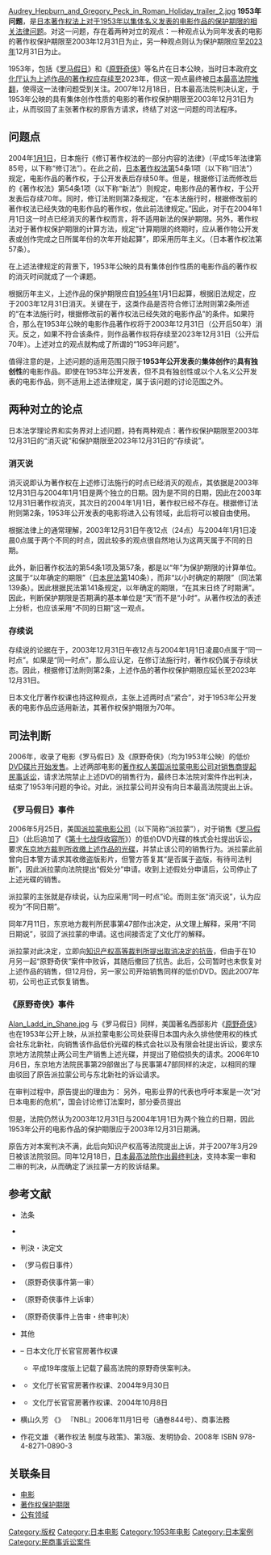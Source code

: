[Audrey_Hepburn_and_Gregory_Peck_in_Roman_Holiday_trailer_2.jpg](https://zh.wikipedia.org/wiki/File:Audrey_Hepburn_and_Gregory_Peck_in_Roman_Holiday_trailer_2.jpg "fig:Audrey_Hepburn_and_Gregory_Peck_in_Roman_Holiday_trailer_2.jpg")
**1953年问题**，是[日本著作权法上对于](https://zh.wikipedia.org/wiki/日本著作权法 "wikilink")[1953年以](../Page/1953年.md "wikilink")[集体名义发表的](https://zh.wikipedia.org/wiki/集体创作作品 "wikilink")[电影作品的保护期限的相关法律问题](../Page/电影.md "wikilink")。对这一问题，存在着两种对立的观点：一种观点认为同年发表的电影的著作权保护期限至2003年12月31日为止，另一种观点则认为保护期限应至[2023年](https://zh.wikipedia.org/wiki/2023年 "wikilink")12月31日为止。

1953年，包括《[罗马假日](https://zh.wikipedia.org/wiki/罗马假日 "wikilink")》和《[原野奇侠](https://zh.wikipedia.org/wiki/原野奇侠 "wikilink")》等名片在日本公映，当时日本政府[文化厅认为上述作品的](https://zh.wikipedia.org/wiki/文化厅 "wikilink")[著作权应存续至](https://zh.wikipedia.org/wiki/著作权 "wikilink")2023年，但这一观点最终被[日本最高法院推翻](https://zh.wikipedia.org/wiki/日本最高法院 "wikilink")，使得这一法律问题受到关注。2007年12月18日，日本最高法院判决认定，于1953年公映的具有集体创作性质的电影的著作权保护期限至2003年12月31日为止，从而驳回了主张著作权的原告方请求，终结了对这一问题的司法程序。

## 问题点

2004年[1月1日](../Page/1月1日.md "wikilink")，日本施行《修订著作权法的一部分内容的法律》（平成15年法律第85号，以下称“修订法”）。在此之前，[日本著作权法第](https://zh.wikipedia.org/wiki/日本著作权法 "wikilink")54条1项（以下称“旧法”）规定，电影作品的著作权，于公开发表后存续50年。但是，根据修订法而修改后的《著作权法》第54条1项（以下称“新法”）则规定，电影作品的著作权，于公开发表后存续70年。同时，修订法附则第2条规定，“在本法施行时，根据修改前的著作权法已经失效的电影作品的著作权，依此前法律规定。”因此，对于在2004年1月1日这一时点已经消灭的著作权而言，将不适用新法的保护期限。另外，著作权法对于著作权保护期限的计算方法，规定“计算期限的终期时，应从著作物公开发表或创作完成之日所属年份的次年开始起算”，即采用历年主义。（日本著作权法第57条）。

在上述法律规定的背景下，1953年公映的具有集体创作性质的电影作品的著作权的消灭时间就成了一个课题。

根据历年主义，上述作品的保护期限应自[1954年](../Page/1954年.md "wikilink")1月1日起算，根据旧法规定，应于2003年12月31日消灭。关键在于，这类作品是否符合修订法附则第2条所述的“在本法施行时，根据修改前的著作权法已经失效的电影作品”的条件。如果符合，那么在1953年公映的电影作品著作权将于2003年12月31日（公开后50年）消灭。反之，如果不符合该条件，则作品著作权将存续至2023年12月31日（公开后70年）。上述对立的观点就构成了所谓的“1953年问题”。

值得注意的是，上述问题的适用范围只限于**1953年公开发表**的**集体创作**的**具有独创性**的电影作品。即使在1953年公开发表，但不具有独创性或以个人名义公开发表的电影作品，则不适用上述法律规定，属于该问题的讨论范围之外。

## 两种对立的论点

日本法学理论界和实务界对上述问题，持有两种观点：著作权保护期限至2003年12月31日的“消灭说”和保护期限至2023年12月31日的“存续说”。

### 消灭说

消灭说即认为著作权在上述修订法施行的时点已经消灭的观点，其依据是2003年12月31日与2004年1月1日是两个独立的日期。因为是不同的日期，因此在2003年12月31日著作权消灭，其次日的2004年1月1日，著作权已经不存在。根据修订法附则第2条，1953年公开发表的电影将进入公有领域，此后将可以被自由使用。

根据法律上的通常理解，2003年12月31日午夜12点（24点）与2004年1月1日凌晨0点属于两个不同的时点，因此较多的观点很自然地认为这两天属于不同的日期。

此外，新旧著作权法的第54条1项及第57条，都是以“年”为保护期限的计算单位。这属于“以年确定的期限”（[日本民法第](https://zh.wikipedia.org/wiki/日本民法 "wikilink")140条），而非“以小时确定的期限”（同法第139条）。因此根据民法第141条规定，以年确定的期限，“在其末日终了时期满”。因此，判断保护期限是否期满的基本单位是“天”而不是“小时”。从著作权法的表述上分析，也应该采用“不同的日期”这一观点。

### 存续说

存续说的论据在于，2003年12月31日午夜12点与2004年1月1日凌晨0点属于“同一时点”。如果是“同一时点”，那么应认定，在修订法施行时，著作权仍属于存续状态。因此，根据修订法附则第2条，上述作品的著作权保护期限应延长至2023年12月31日。

日本文化厅著作权课也持这种观点，主张上述两时点“紧合”，对于1953年公开发表的电影作品应适用新法，其著作权保护期限为70年。

## 司法判断

2006年，收录了电影《罗马假日》及《原野奇侠》（均为1953年公映）的低价[DVD碟片开始发售](https://zh.wikipedia.org/wiki/DVD "wikilink")。上述两部电影的[著作权人美国派拉蒙电影公司对销售商提起民事诉讼](https://zh.wikipedia.org/wiki/著作权人 "wikilink")，请求法院禁止上述DVD的销售行为，最终日本法院对案件作出判决，结束了1953年问题的争论。对此，派拉蒙公司并没有向日本最高法院提出上诉。

### 《罗马假日》事件

2006年5月25日，美国[派拉蒙电影公司](https://zh.wikipedia.org/wiki/派拉蒙电影公司 "wikilink")（以下简称“派拉蒙”），对于销售《[罗马假日](https://zh.wikipedia.org/wiki/罗马假日 "wikilink")》（此后追加了《[第十七战俘收容所](https://zh.wikipedia.org/wiki/第十七战俘收容所 "wikilink")》）的低价DVD光碟的株式会社提出诉讼，要求[东京地方裁判所收缴上述作品的光碟](https://zh.wikipedia.org/wiki/东京地方裁判所 "wikilink")，并禁止该公司的销售行为。派拉蒙此前曾向日本警方请求其收缴盗版影片，但警方答复其“是否属于盗版，有待司法判断”，因此派拉蒙向法院提出“假处分”申请。收到上述假处分申请后，公司停止了上述光碟的销售。

派拉蒙的主张就是存续说，认为应采用“同一时点”论。而则主张“消灭说”，认为应视为“不同日期”。

同年7月11日，东京地方裁判所民事第47部作出决定，从文理上解释，采用“不同日期说”，驳回了派拉蒙的申请。这也间接否定了文化厅的解释。

派拉蒙对此决定，立即向[知识产权高等裁判所提出取消决定的](https://zh.wikipedia.org/wiki/知识产权高等裁判所 "wikilink")[抗告](https://zh.wikipedia.org/wiki/抗告 "wikilink")，但由于在10月另一起“原野奇侠”案件中败诉，其随后撤回了抗告。此后，公司暂时也未恢复对上述作品的销售，但12月份，另一家公司开始销售同样的低价DVD。因此2007年初，公司也正式恢复销售。

### 《原野奇侠》事件

[Alan_Ladd_in_Shane.jpg](https://zh.wikipedia.org/wiki/File:Alan_Ladd_in_Shane.jpg "fig:Alan_Ladd_in_Shane.jpg")
与《罗马假日》同样，美国著名西部影片《[原野奇侠](https://zh.wikipedia.org/wiki/原野奇侠 "wikilink")》也在1953年公开上映，从派拉蒙电影公司处获得日本国内永久排他使用权的株式会社东北新社，向销售该作品低价光碟的株式会社以及有限会社提出诉讼，要求东京地方法院禁止两公司生产销售上述光碟，并提出了赔偿损失的请求。2006年10月6日，东京地方法院民事第29部做出了与民事第47部同样的决定，以相同的理由驳回了原告派拉蒙公司与东北新社的诉讼请求。

在审判过程中，原告提出的理由为：  另外，电影业界的代表也呼吁本案是一次“对日本电影的危机”，国会讨论修订法案时，部分委员提出

但是，法院仍然认为2003年12月31日与2004年1月1日为两个独立的日期，因此1953年公开的电影作品的保护期限应于2003年12月31日期满。

原告方对本案判决不满，此后向知识产权高等法院提出上诉，并于2007年3月29日被该法院驳回。同年12月18日，[日本最高法院作出最终判决](https://zh.wikipedia.org/wiki/日本最高法院 "wikilink")，支持本案一审和二审的判决，从而确定了派拉蒙一方的败诉结果。

## 参考文献

  - 法条

<!-- end list -->

  - [](https://web.archive.org/web/20111017194834/http://www.shugiin.go.jp/itdb_housei.nsf/html/housei/15620030618085.htm)

<!-- end list -->

  - 判決・決定文

<!-- end list -->

  - （罗马假日事件）

  - （原野奇侠事件第一审）

  - （原野奇侠事件上诉审）

  - （原野奇侠事件上告审・终审判决）

<!-- end list -->

  - 其他

<!-- end list -->

  - – 日本文化厅长官官房著作权课

      -
        平成19年度版上记载了最高法院的原野奇侠案判决。

  - [](https://web.archive.org/web/20080930105502/http://www.mext.go.jp/b_menu/public/2004/04092901.htm)
    - 文化厅长官官房著作权课、2004年9月30日

  - [](https://web.archive.org/web/20090114032951/http://www.mext.go.jp/b_menu/public/2004/04100601.htm)
    - 文化厅长官官房著作权课、2004年10月8日

  - 横山久芳 《》 『NBL』2006年11月1日号（通巻844号）、商事法務

  - 作花文雄 《著作权法 制度与政策》、第3版、发明协会、2008年 ISBN 978-4-8271-0890-3

## 关联条目

  - [电影](../Page/电影.md "wikilink")
  - [著作权保护期限](https://zh.wikipedia.org/wiki/著作权保护期限 "wikilink")
  - [公有领域](../Page/公有领域.md "wikilink")

[Category:版权](https://zh.wikipedia.org/wiki/Category:版权 "wikilink")
[Category:日本电影](https://zh.wikipedia.org/wiki/Category:日本电影 "wikilink")
[Category:1953年电影](https://zh.wikipedia.org/wiki/Category:1953年电影 "wikilink")
[Category:日本案例](https://zh.wikipedia.org/wiki/Category:日本案例 "wikilink")
[Category:民商事诉讼案件](https://zh.wikipedia.org/wiki/Category:民商事诉讼案件 "wikilink")